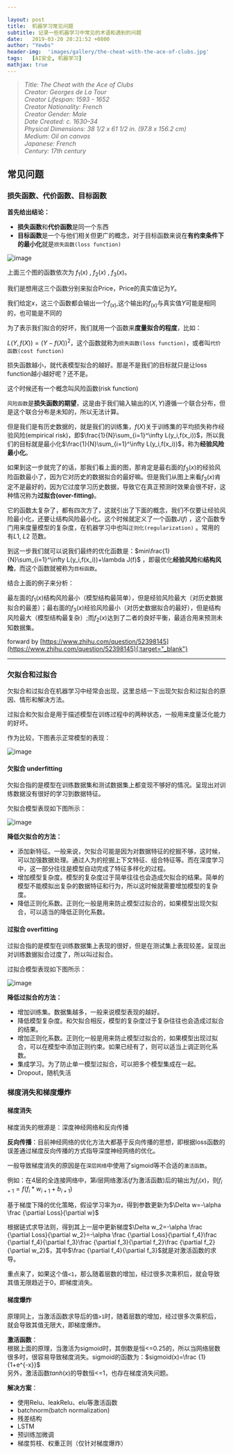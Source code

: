 ```yaml
---

layout: post
title:  机器学习常见问题
subtitle: 记录一些机器学习中常见的术语和遇到的问题
date:   2019-03-20 20:21:52 +0800
author: "Yewbs"
header-img:  'images/gallery/the-cheat-with-the-ace-of-clubs.jpg'
tags:   [AI安全, 机器学习]
mathjax: true
---
```


> <cite>Title: The Cheat with the Ace of Clubs  
Creator: Georges de La Tour  
Creator Lifespan: 1593 - 1652  
Creator Nationality: French  
Creator Gender: Male  
Date Created: c. 1630–34  
Physical Dimensions: 38 1/2 x 61 1/2 in. (97.8 x 156.2 cm)  
Medium: Oil on canvas  
Japanese: French  
Century: 17th century   </cite>  

## 常见问题

### 损失函数、代价函数、目标函数

**首先给出结论：**  

- **损失函数**和**代价函数**是同一个东西
- **目标函数**是一个与他们相关但更广的概念，对于目标函数来说在**有约束条件下的最小化**就是`损失函数(loss function)`  

![image](/images/posts/ai_sec/loss_1.png)

上面三个图的函数依次为 $f_1(x)$ , $f_2(x)$ , $f_3(x)$。  

我们是想用这三个函数分别来拟合Price，Price的真实值记为$Y$。  

我们给定$x$，这三个函数都会输出一个$f_(x)$,这个输出的$f_(x)$与真实值$Y$可能是相同的，也可能是不同的

为了表示我们拟合的好坏，我们就用一个函数来**度量拟合的程度**，比如：

$L(Y, f(X))= (Y-f(X))^2$，这个函数就称为`损失函数(loss function)`，或者叫`代价函数(cost function)`  

损失函数越小，就代表模型拟合的越好。那是不是我们的目标就只是让loss function越小越好呢？还不是。

这个时候还有一个概念叫风险函数(risk function)  

`风险函数`是**损失函数的期望**，这是由于我们输入输出的$(X,Y)$遵循一个联合分布，但是这个联合分布是未知的，所以无法计算。

但是我们是有历史数据的，就是我们的训练集，$f(X)$关于训练集的平均损失称作经验风险(empirical risk)，即$\frac{1}{N}\sum_{i=1}^\infty L(y_i,f(x_i))$，所以我们的目标就是最小化$\frac{1}{N}\sum_{i=1}^\infty L(y_i,f(x_i))$，称为**经验风险最小化**。

如果到这一步就完了的话，那我们看上面的图，那肯定是最右面的$f_3(x)$的经验风险函数最小了，因为它对历史的数据拟合的最好嘛。但是我们从图上来看$f_3(x)$肯定不是最好的，因为它过度学习历史数据，导致它在真正预测时效果会很不好，这种情况称为**过拟合(over-fitting)**。  

它的函数太复杂了，都有四次方了，这就引出了下面的概念，我们不仅要让经验风险最小化，还要让结构风险最小化。这个时候就定义了一个函数$J(f)$ ，这个函数专门用来度量模型的复杂度，在机器学习中也叫`正则化(regularization)` 。常用的有$L1$, $L2$ 范数。  

到这一步我们就可以说我们最终的优化函数是：$min\frac{1}{N}\sum_{i=1}^\infty L(y_i,f(x_i))+\lambda J(f)$ ，即最优化**经验风险**和**结构风险**，而这个函数就被称为`目标函数`。  

结合上面的例子来分析：

最左面的$f_1(x)$结构风险最小（模型结构最简单），但是经验风险最大（对历史数据拟合的最差）；最右面的$f_3(x)$经验风险最小（对历史数据拟合的最好），但是结构风险最大（模型结构最复杂）;而$f_2(x)$达到了二者的良好平衡，最适合用来预测未知数据集。  

forward by [https://www.zhihu.com/question/52398145](https://www.zhihu.com/question/52398145){:target="_blank"}  

---

### 欠拟合和过拟合

欠拟合和过拟合在机器学习中经常会出现，这里总结一下出现欠拟合和过拟合的原因、情形和解决方法。  

过拟合和欠拟合是用于描述模型在训练过程中的两种状态，一般用来度量泛化能力的好坏。

作为比较，下图表示正常模型的表现：

![image](/images/posts/ai_sec/normal-model.png)

#### 欠拟合 underfitting

欠拟合指的是模型在训练数据集和测试数据集上都变现不够好的情况。呈现出对训练数据没有很好的学习到数据特征。

欠拟合模型表现如下图所示：

![image](/images/posts/ai_sec/underfitting.png)

**降低欠拟合的方法：**  

- 添加新特征。一般来说，欠拟合可能是因为对数据特征的挖掘不够，这时候，可以加强数据处理。通过人为的挖掘上下文特征、组合特征等。而在深度学习中，这一部分往往是模型自动完成了特征多样化的过程。
- 增加模型复杂度。模型的复杂度过于简单往往也会造成欠拟合的结果。简单的模型不能模拟出复杂的数据特征和行为，所以这时候就需要增加模型的复杂度。
- 降低正则化系数。正则化一般是用来防止模型过拟合的，如果模型出现欠拟合，可以适当的降低正则化系数。

#### 过拟合 overfitting

过拟合指的是模型在训练数据集上表现的很好，但是在测试集上表现较差。呈现出对训练数据拟合过度了，所以叫过拟合。

过拟合模型表现如下图所示：

![image](/images/posts/ai_sec/overfitting.png)

**降低过拟合的方法：**  

- 增加训练集。数据集越多，一般来说模型表现的越好。
- 降低模型复杂度。和欠拟合相反，模型的复杂度过于复杂往往也会造成过拟合的结果。
- 增加正则化系数。正则化一般是用来防止模型过拟合的，如果模型出现过拟合，可以在模型中添加正则约束。如果已经有了，则可以适当上调正则化系数。
- 集成学习。为了防止单一模型过拟合，可以把多个模型集成在一起。
- Dropout，随机失活

### 梯度消失和梯度爆炸  

#### 梯度消失

梯度消失的根源是：深度神经网络和反向传播

**反向传播**：目前神经网络的优化方法大都基于反向传播的思想，即根据loss函数的误差通过梯度反向传播的方式指导深度神经网络的优化。

一般导致梯度消失的原因是在`深层网络`中使用了sigmoid等不合适的`激活函数`。  

例如：在4层的全连接网络中，第$i$层网络激活($f$为激活函数)后的输出为$f_i(x)$，则$f_{i+1}=f(f_i*w_{i+1}+b_{i+1})$

基于梯度下降的优化策略，假设学习率为$\alpha$，得到参数更新为$\Delta w=-\alpha \frac {\partial Loss}{\partial w}$

根据链式求导法则，得到其上一层中更新梯度$\Delta w_2=-\alpha \frac {\partial Loss}{\partial w_2}=-\alpha \frac {\partial Loss}{\partial f_4}\frac {\partial f_4}{\partial f_3}\frac {\partial f_3}{\partial f_2}\frac {\partial f_2}{\partial w_2}$，其中$\frac {\partial f_4}{\partial f_3}$就是对激活函数的求导。

重点来了，如果这个值`<1`，那么随着层数的增加，经过很多次乘积后，就会导致其值无限趋近于0，即梯度消失。  

#### 梯度爆炸

原理同上，当激活函数求导后的值`>1`时，随着层数的增加，经过很多次乘积后，就会导致其值无限大，即梯度爆炸。

**激活函数**：  
根据上面的原理，当激活为sigmoid时，其倒数是恒<=0.25的，所以当网络层数很多时，很容易导致梯度消失。sigmoid的函数为：$sigmoid(x)=\frac {1}{1+e^{-x}}$  
另外，激活函数$tanh(x)$的导数恒<=1，也存在梯度消失问题。

**解决方案**：

- 使用Relu、leakRelu、elu等激活函数
- batchnorm(batch normalization)
- 残差结构
- LSTM
- 预训练加微调
- 梯度剪枝、权重正则（仅针对梯度爆炸）

